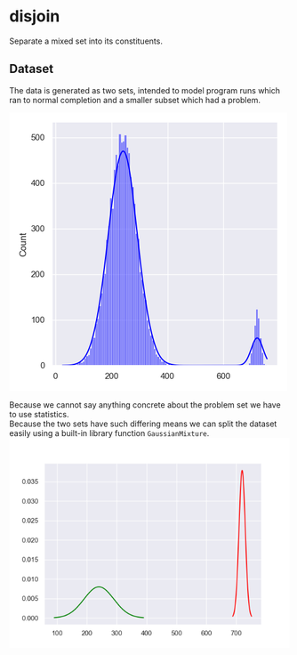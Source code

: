 # disjoin
Separate a mixed set into its constituents.

## Dataset
The data is generated as two sets, intended to model 
program runs which ran to normal completion and 
a smaller subset which had a problem.

![Dataset.png](Dataset.png)

Because we cannot say anything concrete about the problem set 
we have to use statistics.  
Because the two sets have such differing means we can split the dataset 
easily using a built-in library function ```GaussianMixture```.
![Disjoined.png](Disjoined.png)

